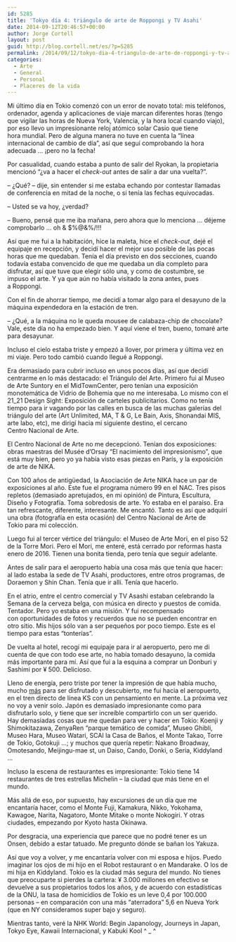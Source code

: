 ```yaml
---
id: 5285
title: 'Tokyo día 4: triángulo de arte de Roppongi y TV Asahi'
date: 2014-09-12T20:46:57+00:00
author: Jorge Cortell
layout: post
guid: http://blog.cortell.net/es/?p=5285
permalink: /2014/09/12/tokyo-dia-4-triangulo-de-arte-de-roppongi-y-tv-asahi/
categories:
  - Arte
  - General
  - Personal
  - Placeres de la vida
---
```

Mi último día en Tokio comenzó con un error de novato total: mis teléfonos, ordenador, agenda y aplicaciones de viaje marcan diferentes horas (tengo que vigilar las horas de Nueva York, Valencia, y la hora local cuando viajo), por eso llevo un impresionante reloj atómico solar Casio que tiene hora mundial. Pero de alguna manera no tuve en cuenta la &#8220;línea internacional de cambio de día&#8221;, así que seguí comprobando la hora adecuada &#8230; ¡pero no la fecha!

Por casualidad, cuando estaba a punto de salir del Ryokan, la propietaria mencionó &#8220;¿va a hacer el _check-out_ antes de salir a dar una vuelta?&#8221;.
  
– ¿Qué? – dije, sin entender si me estaba echando por contestar llamadas de conferencia en mitad de la noche, o si tenía las fechas equivocadas.
  
– Usted se va hoy, ¿verdad?
  
– Bueno, pensé que me iba mañana, pero ahora que lo menciona &#8230; déjeme comprobarlo &#8230; oh & $%@&%/!!!

Así que me fui a la habitación, hice la maleta, hice el _check-out_, dejé el equipaje en recepción, y decidí hacer el mejor uso posible de las pocas horas que me quedaban. Tenía el día previsto en dos secciones, cuando todavía estaba convencido de que me quedaba un día completo para disfrutar, así que tuve que elegir sólo una, y como de costumbre, se impuso el arte. Y ya que aún no había visitado la zona antes, pues a Roppongi.

Con el fin de ahorrar tiempo, me decidí a tomar algo para el desayuno de la máquina expendedora en la estación de tren.
  
&#8211; ¿Qué, a la máquina no le queda mousee de calabaza-chip de chocolate? Vale, este día no ha empezado bien. Y aquí viene el tren, bueno, tomaré arte para desayunar.

Incluso el cielo estaba triste y empezó a llover, por primera y última vez en mi viaje. Pero todo cambió cuando llegué a Roppongi.

Era demasiado para cubrir incluso en unos pocos días, así que decidí centrarme en lo más destacado: el Triángulo del Arte. Primero fui al Museo de Arte Suntory en el MidTownCenter, pero tenían una exposición monotemática de Vidrio de Bohemia que no me interesaba. Lo mismo con el 21_21 Design Sight: Exposición de carteles publicitarios. Como no tenía tiempo para ir vagando por las calles en busca de las muchas galerías del triángulo del arte (Art Unlimited, MA, T & G, Le Bain, Axis, Shonandai MIS, arte labo, etc), me dirigí hacia mi siguiente destino, el cercano Centro Nacional de Arte.

El Centro Nacional de Arte no me decepcionó. Tenían dos exposiciones: obras maestras del Musée d&#8217;Orsay &#8220;El nacimiento del impresionismo&#8221;, que está muy bien, pero yo ya había visto esas piezas en París, y la exposición de arte de NIKA.

Con 100 años de antigüedad, la Asociación de Arte NIKA hace un par de exposiciones al año. Este fue el programa número 99 en el NAC. Tres pisos repletos (demasiado apretujados, en mi opinión) de Pintura, Escultura, Diseño y Fotografía. Toma sobredosis de arte. Yo estaba en el paraíso. Era tan refrescante, diferente, interesante. Me encantó. Tanto es así que adquirí una obra (fotografía en esta ocasión) del Centro Nacional de Arte de Tokio para mi colección.

Luego fui al tercer vértice del triángulo: el Museo de Arte Mori, en el piso 52 de la Torre Mori. Pero el Mori, me enteré, está cerrado por reformas hasta enero de 2016. Tienen una bonita tienda, pero tenía que seguir adelante.

Antes de salir para el aeropuerto había una cosa más que tenía que hacer: al lado estaba la sede de TV Asahi, productores, entre otros programas, de Doraemon y Shin Chan. Tenía que ir allí. Tenía que hacerlo.

En el atrio, entre el centro comercial y TV Asashi estaban celebrando la Semana de la cerveza belga, con música en directo y puestos de comida. Tentador. Pero yo estaba en una misión. Y fui recompensado con oportunidades de fotos y recuerdos que no se pueden encontrar en otro sitio. Mis hijos sólo van a ser pequeños por poco tiempo. Este es el tiempo para estas &#8220;tonterías&#8221;.

De vuelta al hotel, recogí mi equipaje para ir al aeropuerto, pero me di cuenta de que con todo ese arte, no había tomado desayuno, la comida más importante para mí. Así que fui a la esquina a comprar un Donburi y Sashimi por ¥ 500. Delicioso.

Lleno de energía, pero triste por tener la impresión de que había mucho, mucho <a title="http://artspacetokyo.com/artmaps" href="http://artspacetokyo.com/artmaps" target="_blank">más</a> para ser disfrutado y descubierto, me fui hacia el aeropuerto, en el tren directo de línea KS con un pensamiento en mente. La próxima vez no voy a venir solo. Japón es demasiado impresionante como para disfrutarlo solo, y tiene que ser increíble compartirlo con un ser querido. Hay demasiadas cosas que me quedan para ver y hacer en Tokio: Koenji y Shimokitazawa, ZenyaRen &#8220;parque temático de comida&#8221;, Museo Ghibli, Museo Hara, Museo Watari, SCAI la Casa de Baños, el Monte Takao, Torre de Tokio, Gotokuji &#8230;; y muchos que quería repetir: Nakano Broadway, Omotesando, Meijingu-mae st, un Daiso, Cando, Donki, o Seria, Kiddyland &#8230;

Incluso la escena de restaurantes es impresionante: Tokio tiene 14 restaurantes de tres estrellas Michelin &#8211; la ciudad que más tiene en el mundo.

Más allá de eso, por supuesto, hay excursiones de un día que me encantaría hacer, como el Monte Fuji, Kamakura, Nikko, Yokohama, Kawagoe, Narita, Nagatoro, Monte Mitake o monte Nokogiri. Y otras ciudades, empezando por Kyoto hasta Okinawa.

Por desgracia, una experiencia que parece que no podré tener es un Onsen, debido a estar tatuado. Me pregunto dónde se bañan los Yakuza.

Así que voy a volver, y me encantaría volver con mi esposa e hijos. Puedo imaginar los ojos de mi hijo en el Robot restaurant o en Mandarake. O los de mi hija en Kiddyland. Tokio es la ciudad más segura del mundo. No tienes que preocuparte si pierdes la cartera: ¥ 3.000 millones en efectivo se devuelve a sus propietarios todos los años, y de acuerdo con estadísticas de la ONU, la tasa de homicidios de Tokio es un leve 0,4 por 100.000 personas &#8211; en comparación con una más &#8220;aterradora&#8221; 5,6 en Nueva York (que en NY consideramos super bajo y seguro).

Mientras tanto, veré la NHK World: Begin Japanology, Journeys in Japan, Tokyo Eye, Kawaii Internacional, y Kabuki Kool ^ _ ^